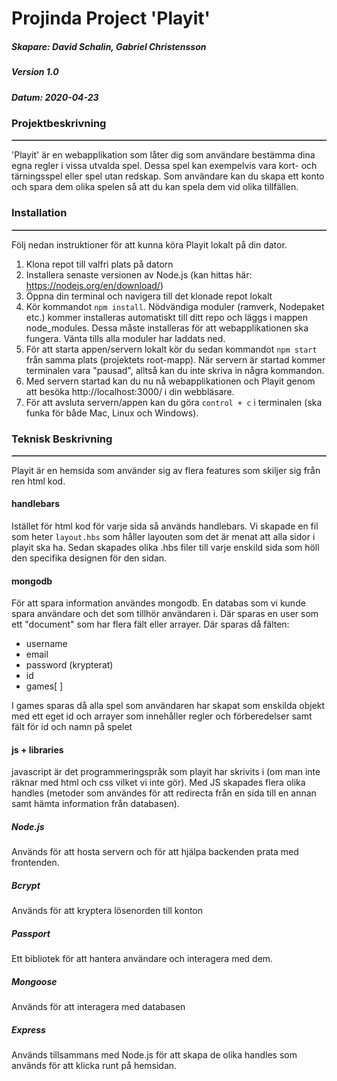 # Projinda Project 'Playit'
##### Skapare: David Schalin, Gabriel Christensson
##### Version 1.0
##### Datum: 2020-04-23

### Projektbeskrivning
<hr style="border-top: 1px dotted #eaecef;" />
'Playit' är en webapplikation som låter dig som användare bestämma dina egna regler i vissa utvalda spel.
Dessa spel kan exempelvis vara kort- och tärningsspel eller spel utan redskap.
Som användare kan du skapa ett konto och spara dem olika spelen så att du kan spela dem vid olika tillfällen.



### Installation
<hr style="border-top: 1px dotted #eaecef;" />

Följ nedan instruktioner för att kunna köra Playit lokalt på din dator.
 1. Klona repot till valfri plats på datorn
 2. Installera senaste versionen av Node.js (kan hittas här: https://nodejs.org/en/download/)
 3. Öppna din terminal och navigera till det klonade repot lokalt
 4. Kör kommandot `npm install`. Nödvändiga moduler (ramverk, Nodepaket etc.) kommer installeras automatiskt till ditt repo och läggs i mappen node_modules. Dessa måste installeras för att webapplikationen ska fungera. Vänta tills alla moduler har laddats ned.
 5. För att starta appen/servern lokalt kör du sedan kommandot `npm start` från samma plats (projektets root-mapp). När servern är startad kommer terminalen vara "pausad", alltså kan du inte skriva in några kommandon.
 6. Med servern startad kan du nu nå webapplikationen och Playit genom att besöka http://localhost:3000/ i din webbläsare.
 7. För att avsluta servern/appen kan du göra `control + c` i terminalen (ska funka för både Mac, Linux och Windows).


### Teknisk Beskrivning
<hr style="border-top: 1px dotted #eaecef;" />
Playit är en hemsida som använder sig av flera features som skiljer sig från ren html kod.

#### handlebars
Istället för html kod för varje sida så används handlebars. Vi skapade en fil som heter `layout.hbs` som håller
layouten som det är menat att alla sidor i playit ska ha. Sedan skapades olika .hbs filer till varje enskild sida
som höll den specifika designen för den sidan.

#### mongodb
För att spara information användes mongodb. En databas som vi kunde spara användare och det som tillhör användaren i.
Där sparas en user som ett "document" som har flera fält eller arrayer. Där sparas då fälten:
- username
- email
- password (krypterat)
- id
- games[  ]

I games sparas då alla spel som användaren har skapat som enskilda objekt med ett eget id och arrayer som 
innehåller regler och förberedelser samt fält för id och namn på spelet


#### js + libraries
javascript är det programmeringspråk som playit har skrivits i (om man inte räknar med html och css vilket vi inte gör).
Med JS skapades flera olika handles (metoder som användes för att redirecta från en sida till en annan samt hämta information från databasen).

##### Node.js
Används för att hosta servern och för att hjälpa backenden prata med frontenden.

##### Bcrypt
Används för att kryptera lösenorden till konton

##### Passport
Ett bibliotek för att hantera användare och interagera med dem.

##### Mongoose
Används för att interagera med databasen

##### Express
Används tillsammans med Node.js för att skapa de olika handles som används för att klicka runt på hemsidan.
